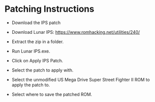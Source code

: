 # Patching Instructions


- Download the IPS patch

- Download Lunar IPS: https://www.romhacking.net/utilities/240/

- Extract the zip in a folder.

- Run Lunar IPS.exe.

- Click on Apply IPS Patch.

- Select the patch to apply with.

- Select the unmodified US Mega Drive Super Street Fighter II ROM to apply the patch to.

- Select where to save the patched ROM.
